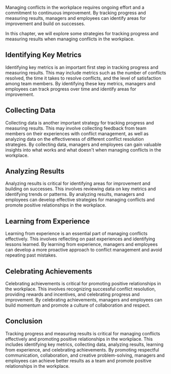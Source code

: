 
Managing conflicts in the workplace requires ongoing effort and a commitment to continuous improvement. By tracking progress and measuring results, managers and employees can identify areas for improvement and build on successes.

In this chapter, we will explore some strategies for tracking progress and measuring results when managing conflicts in the workplace.

Identifying Key Metrics
-----------------------

Identifying key metrics is an important first step in tracking progress and measuring results. This may include metrics such as the number of conflicts resolved, the time it takes to resolve conflicts, and the level of satisfaction among team members. By identifying these key metrics, managers and employees can track progress over time and identify areas for improvement.

Collecting Data
---------------

Collecting data is another important strategy for tracking progress and measuring results. This may involve collecting feedback from team members on their experiences with conflict management, as well as analyzing data on the effectiveness of different conflict resolution strategies. By collecting data, managers and employees can gain valuable insights into what works and what doesn't when managing conflicts in the workplace.

Analyzing Results
-----------------

Analyzing results is critical for identifying areas for improvement and building on successes. This involves reviewing data on key metrics and identifying trends or patterns. By analyzing results, managers and employees can develop effective strategies for managing conflicts and promote positive relationships in the workplace.

Learning from Experience
------------------------

Learning from experience is an essential part of managing conflicts effectively. This involves reflecting on past experiences and identifying lessons learned. By learning from experience, managers and employees can develop a more proactive approach to conflict management and avoid repeating past mistakes.

Celebrating Achievements
------------------------

Celebrating achievements is critical for promoting positive relationships in the workplace. This involves recognizing successful conflict resolution, providing rewards and incentives, and celebrating progress and improvement. By celebrating achievements, managers and employees can build momentum and promote a culture of collaboration and respect.

Conclusion
----------

Tracking progress and measuring results is critical for managing conflicts effectively and promoting positive relationships in the workplace. This includes identifying key metrics, collecting data, analyzing results, learning from experience, and celebrating achievements. By promoting respectful communication, collaboration, and creative problem-solving, managers and employees can achieve better results as a team and promote positive relationships in the workplace.
